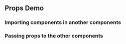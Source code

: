 ## Props Demo
### Importing components in another components
### Passing props to the other components
